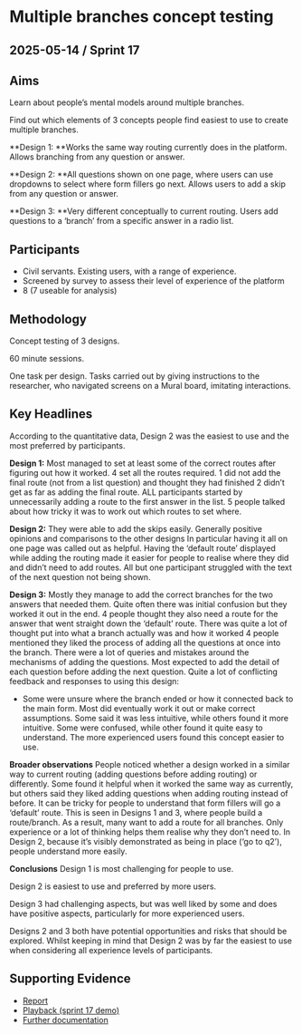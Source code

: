 # Multiple branches concept testing

## 2025-05-14 / Sprint 17

## Aims
Learn about people’s mental models around multiple branches.

Find out which elements of 3 concepts people find easiest to use to create multiple branches.

**Design 1: **Works the same way routing currently does in the platform. Allows branching from any question or answer.

**Design 2: **All questions shown on one page, where users can use dropdowns to select where form fillers go next. Allows users to add a skip from any question or answer.

**Design 3: **Very different conceptually to current routing. Users add questions to a ‘branch’ from a specific answer in a radio list.

## Participants
- Civil servants. Existing users, with a range of experience.
- Screened by survey to assess their level of experience of the platform
- 8 (7 useable for analysis)

## Methodology
Concept testing of 3 designs.

60 minute sessions.

One task per design. Tasks carried out by giving instructions to the researcher, who navigated screens on a Mural board, imitating interactions.

## Key Headlines 
According to the quantitative data, Design 2 was the easiest to use and the most preferred by participants.

**Design 1:**
Most managed to set at least some of the correct routes after figuring out how it worked. 
4 set all the routes required.
1 did not add the final route (not from a list question) and thought they had finished
2 didn’t get as far as adding the final route.
ALL participants started by unnecessarily adding a route to the first answer in the list.
5 people talked about how tricky it was to work out which routes to set where.

**Design 2:**
They were able to add the skips easily.
Generally positive opinions and comparisons to the other designs
In particular having it all on one page was called out as helpful.
Having the ‘default route’ displayed while adding the routing made it easier for people to realise where they did and didn’t need to add routes.
All but one participant struggled with the text of the next question not being shown.

**Design 3:**
Mostly they manage to add the correct branches for the two answers that needed them.
Quite often there was initial confusion but they worked it out in the end.
4 people thought they also need a route for the answer that went straight down the ‘default’ route.
There was quite a lot of thought put into what a branch actually was and how it worked
4 people mentioned they liked the process of adding all the questions at once into the branch.
There were a lot of queries and mistakes around the mechanisms of adding the questions. Most expected to add the detail of each question before adding the next question.
Quite a lot of conflicting feedback and responses to using this design:
- Some were unsure where the branch ended or how it connected back to the main form. Most did eventually work it out or make correct assumptions.
Some said it was less intuitive, while others found it more intuitive.
Some were confused, while other found it quite easy to understand.
The more experienced users found this concept easier to use.

**Broader observations**
People noticed whether a design worked in a similar way to current routing (adding questions before adding routing) or differently. Some found it helpful when it worked the same way as currently, but others said they liked adding questions when adding routing instead of before.
It can be tricky for people to understand that form fillers will go a ‘default’ route. This is seen in Designs 1 and 3, where people build a route/branch.
As a result, many want to add a route for all branches. Only experience or a lot of thinking helps them realise why they don’t need to. In Design 2, because it’s visibly demonstrated as being in place (‘go to q2’), people understand more easily.

**Conclusions**
Design 1 is most challenging for people to use.

Design 2 is easiest to use and preferred by more users.

Design 3 had challenging aspects, but was well liked by some and does have positive aspects, particularly for more experienced users.

Designs 2 and 3 both have potential opportunities and risks that should be explored. Whilst keeping in mind that Design 2 was by far the easiest to use when considering all experience levels of participants.

## Supporting Evidence
- [Report](https://docs.google.com/presentation/d/1wO49c1MD9HzH_VLVHu4nN_BqiRb2j9fnnzgmh_MddrI/edit?slide=id.g3619d51f40a_0_67#slide=id.g3619d51f40a_0_67)
- [Playback (sprint 17 demo)](https://docs.google.com/presentation/d/1wO49c1MD9HzH_VLVHu4nN_BqiRb2j9fnnzgmh_MddrI/edit?slide=id.g3619d51f40a_0_67#slide=id.g3619d51f40a_0_67)
- [Further documentation](https://drive.google.com/drive/folders/17tSiooPfMI9GpGTCKdGqNKySkjV-Rwvi)
